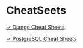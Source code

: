 # CheatSeets

[✓ Django Cheat Sheets](https://github.com/L1quide/CheatSeets/blob/master/Django_main.md)

[✓ PostgreSQL Cheat Sheets](https://github.com/L1quide/CheatSeets/blob/master/PostgreSQL.md)